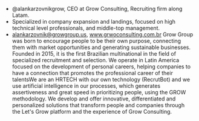 - @alankarzovnikgrow, CEO at Grow Consulting, Recruiting firm along Latam.
- Specialized in company expansion and landings, focused on high technical level professionals, and middle-top management.
- alankarzovnik@growgroup.us, www.grwoconsulting.com.br
Grow Group was born to encourage people to be their own purpose, connecting them with market opportunities and generating sustainable businesses. Founded in 2015, it is the first Brazilian multinational in the field of specialized recruitment and selection. We operate in Latin America focused on the development of personal careers, helping companies to have a connection that promotes the professional career of their talentsWe are an HRTECH with our own technology (RecrutBot) and we use artificial intelligence in our processes, which generates assertiveness and great speed in prioritizing people, using the GROW methodology. We develop and offer innovative, differentiated and personalized solutions that transform people and companies through the Let's Grow platform and the experience of Grow Consulting.
